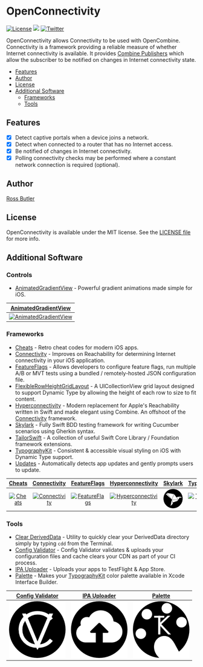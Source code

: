 # OpenConnectivity

[![License](https://img.shields.io/cocoapods/l/Connectivity.svg?style=flat)](http://cocoapods.org/pods/Connectivity)
[![](https://img.shields.io/endpoint?url=https%3A%2F%2Fswiftpackageindex.com%2Fapi%2Fpackages%2Frwbutler%2FConnectivity%2Fbadge%3Ftype%3Dplatforms)](https://swiftpackageindex.com/rwbutler/Connectivity)
[![Twitter](https://img.shields.io/badge/twitter-@ross_w_butler-blue.svg?style=flat)](https://twitter.com/ross_w_butler)

OpenConnectivity allows Connectivity to be used with OpenCombine. Connectivity is a framework providing a reliable measure of whether Internet connectivity is available. It provides [Combine Publishers](https://developer.apple.com/documentation/combine/publisher) which allow the subscriber to be notified on changes in Internet connectivity state.

- [Features](#features)
- [Author](#author)
- [License](#license)
- [Additional Software](#additional-software)
	- [Frameworks](#frameworks)
	- [Tools](#tools)

## Features

- [x] Detect captive portals when a device joins a network.
- [x] Detect when connected to a router that has no Internet access.
- [x] Be notified of changes in Internet connectivity.
- [x] Polling connectivity checks may be performed where a constant network connection is required (optional).

## Author

[Ross Butler](https://github.com/rwbutler)

## License

OpenConnectivity is available under the MIT license. See the [LICENSE file](./LICENSE) for more info.

## Additional Software

### Controls

* [AnimatedGradientView](https://github.com/rwbutler/AnimatedGradientView) - Powerful gradient animations made simple for iOS.

|[AnimatedGradientView](https://github.com/rwbutler/AnimatedGradientView) |
|:-------------------------:|
|[![AnimatedGradientView](https://raw.githubusercontent.com/rwbutler/AnimatedGradientView/master/docs/images/animated-gradient-view-logo.png)](https://github.com/rwbutler/AnimatedGradientView) 

### Frameworks

* [Cheats](https://github.com/rwbutler/Cheats) - Retro cheat codes for modern iOS apps.
* [Connectivity](https://github.com/rwbutler/Connectivity) - Improves on Reachability for determining Internet connectivity in your iOS application.
* [FeatureFlags](https://github.com/rwbutler/FeatureFlags) - Allows developers to configure feature flags, run multiple A/B or MVT tests using a bundled / remotely-hosted JSON configuration file.
* [FlexibleRowHeightGridLayout](https://github.com/rwbutler/FlexibleRowHeightGridLayout) - A UICollectionView grid layout designed to support Dynamic Type by allowing the height of each row to size to fit content.
* [Hyperconnectivity](https://github.com/rwbutler/Hyperconnectivity) - Modern replacement for Apple's Reachability written in Swift and made elegant using Combine. An offshoot of the [Connectivity](https://github.com/rwbutler/Connectivity) framework.
* [Skylark](https://github.com/rwbutler/Skylark) - Fully Swift BDD testing framework for writing Cucumber scenarios using Gherkin syntax.
* [TailorSwift](https://github.com/rwbutler/TailorSwift) - A collection of useful Swift Core Library / Foundation framework extensions.
* [TypographyKit](https://github.com/rwbutler/TypographyKit) - Consistent & accessible visual styling on iOS with Dynamic Type support.
* [Updates](https://github.com/rwbutler/Updates) - Automatically detects app updates and gently prompts users to update.

|[Cheats](https://github.com/rwbutler/Cheats) |[Connectivity](https://github.com/rwbutler/Connectivity) | [FeatureFlags](https://github.com/rwbutler/FeatureFlags) | [Hyperconnectivity](https://github.com/rwbutler/Hyperconnectivity) | [Skylark](https://github.com/rwbutler/Skylark) | [TypographyKit](https://github.com/rwbutler/TypographyKit) | [Updates](https://github.com/rwbutler/Updates) |
|:-------------------------:|:-------------------------:|:-------------------------:|:-------------------------:|:-------------------------:|:-------------------------:|:-------------------------:|
|[![Cheats](https://raw.githubusercontent.com/rwbutler/Cheats/master/docs/images/cheats-logo.png)](https://github.com/rwbutler/Cheats) |[![Connectivity](https://github.com/rwbutler/Connectivity/raw/master/ConnectivityLogo.png)](https://github.com/rwbutler/Connectivity) | [![FeatureFlags](https://raw.githubusercontent.com/rwbutler/FeatureFlags/master/docs/images/feature-flags-logo.png)](https://github.com/rwbutler/FeatureFlags) | [![Hyperconnectivity](https://raw.githubusercontent.com/rwbutler/Hyperconnectivity/master/docs/images/hyperconnectivity-logo.png)](https://github.com/rwbutler/Hyperconnectivity) | [![Skylark](https://github.com/rwbutler/Skylark/raw/master/SkylarkLogo.png)](https://github.com/rwbutler/Skylark) | [![TypographyKit](https://raw.githubusercontent.com/rwbutler/TypographyKit/master/docs/images/typography-kit-logo.png)](https://github.com/rwbutler/TypographyKit) | [![Updates](https://raw.githubusercontent.com/rwbutler/Updates/master/docs/images/updates-logo.png)](https://github.com/rwbutler/Updates)

### Tools

* [Clear DerivedData](https://github.com/rwbutler/ClearDerivedData) - Utility to quickly clear your DerivedData directory simply by typing `cdd` from the Terminal.
* [Config Validator](https://github.com/rwbutler/ConfigValidator) - Config Validator validates & uploads your configuration files and cache clears your CDN as part of your CI process.
* [IPA Uploader](https://github.com/rwbutler/IPAUploader) - Uploads your apps to TestFlight & App Store.
* [Palette](https://github.com/rwbutler/TypographyKitPalette) - Makes your [TypographyKit](https://github.com/rwbutler/TypographyKit) color palette available in Xcode Interface Builder.

|[Config Validator](https://github.com/rwbutler/ConfigValidator) | [IPA Uploader](https://github.com/rwbutler/IPAUploader) | [Palette](https://github.com/rwbutler/TypographyKitPalette)|
|:-------------------------:|:-------------------------:|:-------------------------:|
|[![Config Validator](https://raw.githubusercontent.com/rwbutler/ConfigValidator/master/docs/images/config-validator-logo.png)](https://github.com/rwbutler/ConfigValidator) | [![IPA Uploader](https://raw.githubusercontent.com/rwbutler/IPAUploader/master/docs/images/ipa-uploader-logo.png)](https://github.com/rwbutler/IPAUploader) | [![Palette](https://raw.githubusercontent.com/rwbutler/TypographyKitPalette/master/docs/images/typography-kit-palette-logo.png)](https://github.com/rwbutler/TypographyKitPalette)
